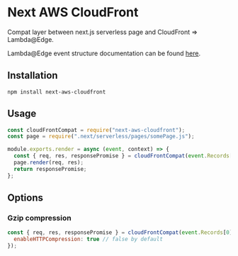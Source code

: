 # Next AWS CloudFront

Compat layer between next.js serverless page and CloudFront => Lambda@Edge.

Lambda@Edge event structure documentation can be found [here](https://docs.aws.amazon.com/AmazonCloudFront/latest/DeveloperGuide/lambda-event-structure.html).

## Installation

`npm install next-aws-cloudfront`

## Usage

```js
const cloudFrontCompat = require("next-aws-cloudfront");
const page = require(".next/serverless/pages/somePage.js");

module.exports.render = async (event, context) => {
  const { req, res, responsePromise } = cloudFrontCompat(event.Records[0].cf);
  page.render(req, res);
  return responsePromise;
};
```

## Options

### Gzip compression

```js
const { req, res, responsePromise } = cloudFrontCompat(event.Records[0].cf, {
  enableHTTPCompression: true // false by default
});
```
